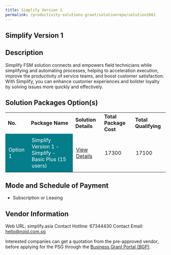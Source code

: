 ```yaml
---
title: Simplify Version 1
permalink: /productivity-solutions-grant/solutionrepo/solution2661
---
```


## Simplify Version 1

## Description

Simplify FSM solution connects and empowers field technicians while simplifying and automating processes, helping to acceleration execution, improve the productivity of service teams, and boost customer satisfaction. With Simplify, you can enhance customer experiences and bolster loyalty by solving issues more quickly and effectively.

## Solution Packages Option(s)

<table>
<tr>
<td><b>No.</b></td>
<td><b>Package Name</b></td>
<td><b>Solution Details</b></td>
<td><b>Total Package Cost</b></td>
<td><b>Total Qualifying</b></td>
</tr>
<tr>
<td style='padding: 10px; background-color: #037E8A; color: #FFFFFF;'>Option 1</td>
<td style='padding: 10px; background-color: #037E8A; color: #FFFFFF;'>Simplify Version 1 - Simplify - Basic Plus (15 users)</td>
<td style='padding: 10px;'><a href='https://www.gobusiness.gov.sg/images/psg/Noid_20210357_Desensitised_Annex_3_Part_2.pdf' target='_blank'>View Details</a></td>
<td style='padding: 10px;'>17300</td>
<td style='padding: 10px;'>17100</td>
</tr>
</table>

## Mode and Schedule of Payment

 - Subscription or Leasing

## Vendor Information

 Web URL: simplify.asia 
Contact Hotline: 67344430 
Contact Email: hello@noid.com.sg 


Interested companies can get a quotation from the pre-approved vendor, before applying for the PSG through the <a href='https://www.businessgrants.gov.sg/'>Business Grant Portal (BGP)</a>.

<script src="/jquery/resize-tables.js"></script>
